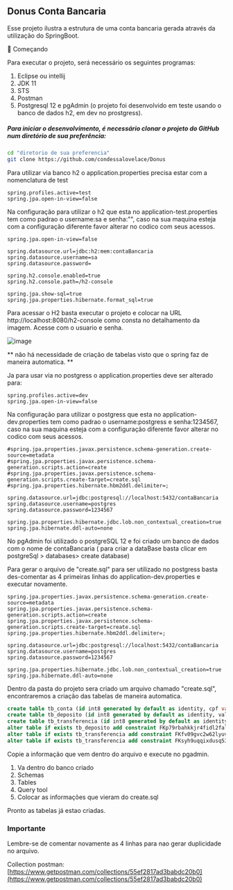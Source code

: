 Donus Conta Bancaria
---


Esse projeto ilustra a estrutura de uma conta bancaria gerada através da utilização do SpringBoot.

🚀 Começando

Para executar o projeto, será necessário os seguintes programas:

1. Eclipse ou intellij
2. JDK 11
3. STS
4. Postman
5. Postgresql 12 e pgAdmin (o projeto foi desenvolvido em teste usando o banco de dados h2, em dev no prostgress).

##### Para iniciar o desenvolvimento, é necessário clonar o projeto do GitHub num diretório de sua preferência:

```sh
cd "diretorio de sua preferencia"
git clone https://github.com/condessalovelace/Donus
```

Para utilizar via banco h2 o application.properties precisa estar com a nomenclatura de test
```
spring.profiles.active=test
spring.jpa.open-in-view=false
```
Na configuração para utilizar o h2 que esta no application-test.properties tem como padrao o username:sa e senha:"", caso na sua maquina esteja com a configuração diferente favor alterar no codico com seus acessos.

```
spring.jpa.open-in-view=false

spring.datasource.url=jdbc:h2:mem:contaBancaria
spring.datasource.username=sa
spring.datasource.password=

spring.h2.console.enabled=true
spring.h2.console.path=/h2-console

spring.jpa.show-sql=true
spring.jpa.properties.hibernate.format_sql=true
```

Para acessar o H2 basta executar o projeto e colocar na URL http://localhost:8080/h2-console como consta no detalhamento da imagem.
Acesse com o usuario e senha.


![image](https://user-images.githubusercontent.com/47535167/118135401-5b8a5680-b3d9-11eb-9788-cb577e2737a3.png)

** não há necessidade de criação de tabelas visto que o spring faz de maneira automatica. **




Ja para usar via no postgress o application.properties deve ser alterado para:

```
spring.profiles.active=dev
spring.jpa.open-in-view=false
```

Na configuração para utilizar o postgress que esta no application-dev.properties tem como padrao o username:postgress e senha:1234567, caso na sua maquina esteja com a configuração diferente favor alterar no codico com seus acessos.
```
#spring.jpa.properties.javax.persistence.schema-generation.create-source=metadata
#spring.jpa.properties.javax.persistence.schema-generation.scripts.action=create
#spring.jpa.properties.javax.persistence.schema-generation.scripts.create-target=create.sql
#spring.jpa.properties.hibernate.hbm2ddl.delimiter=;

spring.datasource.url=jdbc:postgresql://localhost:5432/contaBancaria
spring.datasource.username=postgres
spring.datasource.password=1234567

spring.jpa.properties.hibernate.jdbc.lob.non_contextual_creation=true
spring.jpa.hibernate.ddl-auto=none
```

No pgAdmin foi utilizado o postgreSQL 12 e foi criado um banco de dados com o nome de contaBancaria ( para criar a dataBase basta clicar em postgreSql > databases> create database)

Para gerar o arquivo de "create.sql" para ser utilizado no postgress basta des-comentar as 4 primeiras linhas do application-dev.properties e executar novamente.
```
spring.jpa.properties.javax.persistence.schema-generation.create-source=metadata
spring.jpa.properties.javax.persistence.schema-generation.scripts.action=create
spring.jpa.properties.javax.persistence.schema-generation.scripts.create-target=create.sql
spring.jpa.properties.hibernate.hbm2ddl.delimiter=;

spring.datasource.url=jdbc:postgresql://localhost:5432/contaBancaria
spring.datasource.username=postgres
spring.datasource.password=1234567

spring.jpa.properties.hibernate.jdbc.lob.non_contextual_creation=true
spring.jpa.hibernate.ddl-auto=none
```



 Dentro da pasta do projeto sera criado um arquivo chamado "create.sql", encontraremos a criação das tabelas de maneira automatica.
 ```sql
create table tb_conta (id int8 generated by default as identity, cpf varchar(255), nome varchar(255), numero_conta int4, saldo float8, primary key (id));
create table tb_deposito (id int8 generated by default as identity, valor float8, conta_id int8, primary key (id));
create table tb_transferencia (id int8 generated by default as identity, valor float8, conta_destino_id int8, conta_origem_id int8, primary key (id));
alter table if exists tb_deposito add constraint FKp79rbahkkjr4fidl2falisarm foreign key (conta_id) references tb_conta;
alter table if exists tb_transferencia add constraint FKfv09gvc2w62lyuvg6rjma5yn0 foreign key (conta_destino_id) references tb_conta;
alter table if exists tb_transferencia add constraint FKsyh9uqqixdusq53nvd4muqylv foreign key (conta_origem_id) references tb_conta;
```

Copie a informação que vem dentro do arquivo e execute no pgadmin.
 1. Va dentro do banco criado
 2. Schemas
 3. Tables
 4. Query tool
 5. Colocar as informações que vieram do create.sql
 
 Pronto as tabelas já estao criadas. 

### Importante 

Lembre-se de comentar novamente as 4 linhas para nao gerar duplicidade no arquivo.


Collection postman: [https://www.getpostman.com/collections/55ef2817ad3babdc20b0](https://www.getpostman.com/collections/55ef2817ad3babdc20b0)







